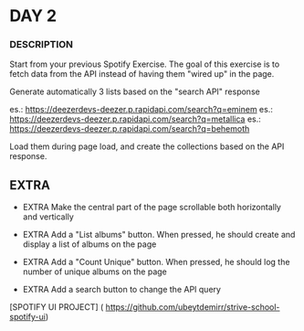 # DAY 2


### DESCRIPTION
Start from your previous Spotify Exercise.
The goal of this exercise is to fetch data from the API instead of having them "wired up" in the page.

Generate automatically 3 lists based on the "search API" response

es.: https://deezerdevs-deezer.p.rapidapi.com/search?q=eminem
es.: https://deezerdevs-deezer.p.rapidapi.com/search?q=metallica
es.: https://deezerdevs-deezer.p.rapidapi.com/search?q=behemoth

Load them during page load, and create the collections based on the API response.

## EXTRA
- EXTRA Make the central part of the page scrollable both horizontally and vertically

- EXTRA Add a "List albums" button. When pressed, he should create and display a list of albums on the page

- EXTRA Add a "Count Unique" button. When pressed, he should log the number of unique albums on the page

- EXTRA Add a search button to change the API query 


[SPOTIFY UI PROJECT] ( https://github.com/ubeytdemirr/strive-school-spotify-ui)